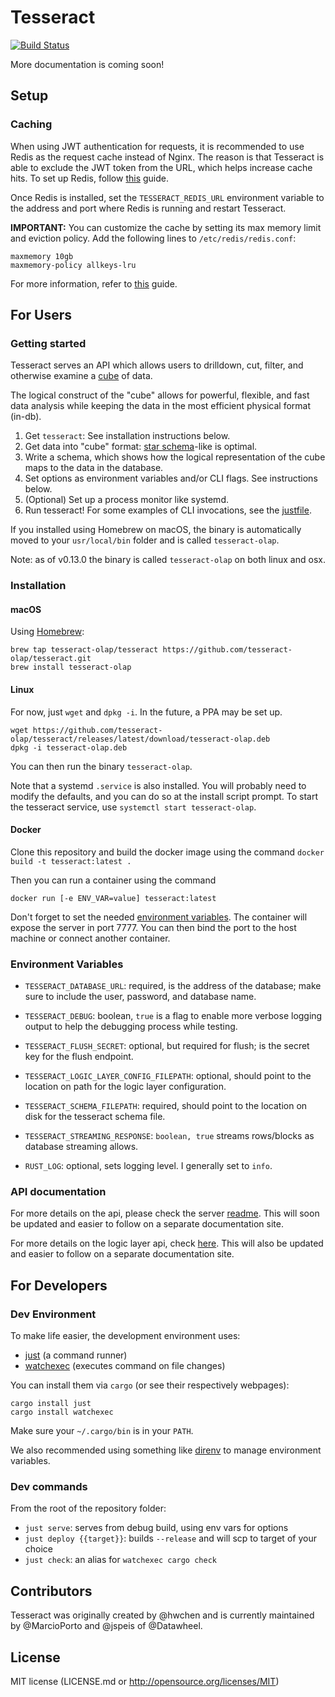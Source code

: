 # Tesseract

[![Build Status](https://travis-ci.org/tesseract-olap/tesseract.svg?branch=master)](https://travis-ci.org/tesseract-olap/tesseract)

More documentation is coming soon!

## Setup

### Caching

When using JWT authentication for requests, it is recommended to use Redis as the request cache instead of Nginx. The reason is that Tesseract is able to exclude the JWT token from the URL, which helps increase cache hits. To set up Redis, follow [this](https://www.digitalocean.com/community/tutorials/how-to-install-and-secure-redis-on-ubuntu-18-04) guide.

Once Redis is installed, set the `TESSERACT_REDIS_URL` environment variable to the address and port where Redis is running and restart Tesseract.

**IMPORTANT:** You can customize the cache by setting its max memory limit and eviction policy. Add the following lines to `/etc/redis/redis.conf`:

```
maxmemory 10gb
maxmemory-policy allkeys-lru
```

For more information, refer to [this](https://redis.io/topics/lru-cache) guide.

## For Users

### Getting started

Tesseract serves an API which allows users to drilldown, cut, filter, and otherwise examine a [cube](https://en.wikipedia.org/wiki/OLAP_cube) of data.

The logical construct of the "cube" allows for powerful, flexible, and fast data analysis while keeping the data in the most efficient physical format (in-db).

1) Get `tesseract`: See installation instructions below.
2) Get data into "cube" format: [star schema](https://en.wikipedia.org/wiki/Star_schema)-like is optimal.
3) Write a schema, which shows how the logical representation of the cube maps to the data in the database.
4) Set options as environment variables and/or CLI flags. See instructions below.
5) (Optional) Set up a process monitor like systemd.
6) Run tesseract! For some examples of CLI invocations, see the [justfile](https://github.com/hwchen/tesseract/blob/master/justfile). 

If you installed using Homebrew on macOS, the binary is automatically moved to your `usr/local/bin` folder and is called `tesseract-olap`.

Note: as of v0.13.0 the binary is called `tesseract-olap` on both linux and osx.

### Installation

#### macOS

Using [Homebrew](https://brew.sh/):

```
brew tap tesseract-olap/tesseract https://github.com/tesseract-olap/tesseract.git
brew install tesseract-olap
```

#### Linux

For now, just `wget` and `dpkg -i`. In the future, a PPA may be set up.

```
wget https://github.com/tesseract-olap/tesseract/releases/latest/download/tesseract-olap.deb
dpkg -i tesseract-olap.deb
```

You can then run the binary `tesseract-olap`.

Note that a systemd `.service` is also installed. You will probably need to modify the defaults, and you can do so at the install script prompt. To start the tesseract service, use `systemctl start tesseract-olap`.

#### Docker

Clone this repository and build the docker image using the command `docker build -t tesseract:latest .`

Then you can run a container using the command
```
docker run [-e ENV_VAR=value] tesseract:latest
```

Don't forget to set the needed [environment variables](#environment-variables). The container will expose the server in port 7777. You can then bind the port to the host machine or connect another container.

### Environment Variables
- `TESSERACT_DATABASE_URL`: required, is the address of the database; make sure to include the user, password, and database name.
- `TESSERACT_DEBUG`: boolean, `true` is a flag to enable more verbose logging output to help the debugging process while testing.
- `TESSERACT_FLUSH_SECRET`: optional, but required for flush; is the secret key for the flush endpoint.
- `TESSERACT_LOGIC_LAYER_CONFIG_FILEPATH`: optional, should point to the location on path for the logic layer configuration.
- `TESSERACT_SCHEMA_FILEPATH`: required, should point to the location on disk for the tesseract schema file.
- `TESSERACT_STREAMING_RESPONSE`: `boolean, true` streams rows/blocks as database streaming allows.

- `RUST_LOG`: optional, sets logging level. I generally set to `info`.

### API documentation

For more details on the api, please check the server [readme](https://github.com/hwchen/tesseract/blob/master/tesseract-server/README.md). This will soon be updated and easier to follow on a separate documentation site.

For more details on the logic layer api, check [here](https://github.com/hwchen/tesseract/blob/master/tesseract-server/src/logic_layer/README.md). This will also be updated and easier to follow on a separate documentation site.

## For Developers

### Dev Environment

To make life easier, the development environment uses:
- [just](https://github.com/casey/just) (a command runner)
- [watchexec](https://github.com/watchexec/watchexec) (executes command on file changes)

You can install them via `cargo` (or see their respectively webpages):
```
cargo install just
cargo install watchexec
```

Make sure your `~/.cargo/bin` is in your `PATH`.

We also recommended using something like [direnv](https://github.com/direnv/direnv) to manage environment variables.

### Dev commands
From the root of the repository folder:
- `just serve`: serves from debug build, using env vars for options
- `just deploy {{target}}`: builds `--release` and will scp to target of your choice
- `just check`: an alias for `watchexec cargo check`

## Contributors
Tesseract was originally created by @hwchen and is currently maintained by @MarcioPorto and @jspeis of @Datawheel.

## License

MIT license (LICENSE.md or http://opensource.org/licenses/MIT)

